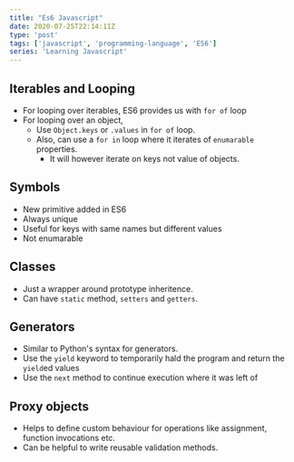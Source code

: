 ```yaml
---
title: "Es6 Javascript"
date: 2020-07-25T22:14:11Z
type: 'post'
tags: ['javascript', 'programming-language', 'ES6']
series: 'Learning Javascript'
---
```


## Iterables and Looping

- For looping over iterables, ES6 provides us with `for of` loop
- For looping over an object, 
    - Use `Object.keys` or `.values` in `for of` loop.
    - Also, can use a `for in` loop where it iterates of `enumarable` properties.
        - It will however iterate on keys not value of objects.

 
## Symbols
- New primitive added in ES6
- Always unique
- Useful for keys with same names but different values
- Not enumarable

## Classes
- Just a wrapper around prototype inheritence.
- Can have `static` method, `setters` and `getters`.

## Generators
- Similar to Python's syntax for generators.
- Use the `yield` keyword to temporarily hald the program and return the `yield`ed values
- Use the `next` method to continue execution where it was left of

## Proxy objects
- Helps to define custom behaviour for operations like assignment, function invocations etc.
- Can be helpful to write reusable validation methods.

